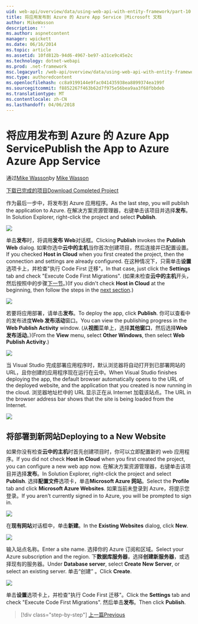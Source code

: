 ```yaml
---
uid: web-api/overview/data/using-web-api-with-entity-framework/part-10
title: 将应用发布到 Azure 的 Azure App Service |Microsoft 文档
author: MikeWasson
description: ''
ms.author: aspnetcontent
manager: wpickett
ms.date: 06/16/2014
ms.topic: article
ms.assetid: 10fd812b-94d6-4967-be97-a31ce9c45e2c
ms.technology: dotnet-webapi
ms.prod: .net-framework
msc.legacyurl: /web-api/overview/data/using-web-api-with-entity-framework/part-10
msc.type: authoredcontent
ms.openlocfilehash: cc8a9199144e9fac041435938ea8899374ea199f
ms.sourcegitcommit: f8852267f463b62d7f975e56bea9aa3f68fbbdeb
ms.translationtype: MT
ms.contentlocale: zh-CN
ms.lasthandoff: 04/06/2018
---
```

<a name="publish-the-app-to-azure-azure-app-service"></a><span data-ttu-id="5c2c0-102">将应用发布到 Azure 的 Azure App Service</span><span class="sxs-lookup"><span data-stu-id="5c2c0-102">Publish the App to Azure Azure App Service</span></span>
====================
<span data-ttu-id="5c2c0-103">通过[Mike Wasson](https://github.com/MikeWasson)</span><span class="sxs-lookup"><span data-stu-id="5c2c0-103">by [Mike Wasson](https://github.com/MikeWasson)</span></span>

[<span data-ttu-id="5c2c0-104">下载已完成的项目</span><span class="sxs-lookup"><span data-stu-id="5c2c0-104">Download Completed Project</span></span>](https://github.com/MikeWasson/BookService)

<span data-ttu-id="5c2c0-105">作为最后一步中，将发布到 Azure 应用程序。</span><span class="sxs-lookup"><span data-stu-id="5c2c0-105">As the last step, you will publish the application to Azure.</span></span> <span data-ttu-id="5c2c0-106">在解决方案资源管理器，右键单击该项目并选择**发布**。</span><span class="sxs-lookup"><span data-stu-id="5c2c0-106">In Solution Explorer, right-click the project and select **Publish**.</span></span>

![](part-10/_static/image1.png)

<span data-ttu-id="5c2c0-107">单击**发布**时，将调用**发布 Web**对话框。</span><span class="sxs-lookup"><span data-stu-id="5c2c0-107">Clicking **Publish** invokes the **Publish Web** dialog.</span></span> <span data-ttu-id="5c2c0-108">如果你选中**云中的主机**当你首次创建项目，然后连接并已配置设置。</span><span class="sxs-lookup"><span data-stu-id="5c2c0-108">If you checked **Host in Cloud** when you first created the project, then the connection and settings are already configured.</span></span> <span data-ttu-id="5c2c0-109">在这种情况下，只需单击**设置**选项卡上，并检查&quot;执行 Code First 迁移&quot;。</span><span class="sxs-lookup"><span data-stu-id="5c2c0-109">In that case, just click the **Settings** tab and check &quot;Execute Code First Migrations&quot;.</span></span> <span data-ttu-id="5c2c0-110">(如果未检查**云中的主机**开头，然后按照中的步骤[下一节](#new-website)。)</span><span class="sxs-lookup"><span data-stu-id="5c2c0-110">(If you didn't check **Host in Cloud** at the beginning, then follow the steps in the [next section](#new-website).)</span></span>

[![](part-10/_static/image3.png)](part-10/_static/image2.png)

<span data-ttu-id="5c2c0-111">若要将应用部署，请单击**发布**。</span><span class="sxs-lookup"><span data-stu-id="5c2c0-111">To deploy the app, click **Publish**.</span></span> <span data-ttu-id="5c2c0-112">你可以查看中的发布进度**Web 发布活动**窗口。</span><span class="sxs-lookup"><span data-stu-id="5c2c0-112">You can view the publishing progress in the **Web Publish Activity** window.</span></span> <span data-ttu-id="5c2c0-113">(从**视图**菜单上，选择**其他窗口**，然后选择**Web 发布活动**。)</span><span class="sxs-lookup"><span data-stu-id="5c2c0-113">(From the **View** menu, select **Other Windows**, then select **Web Publish Activity**.)</span></span>

![](part-10/_static/image4.png)

<span data-ttu-id="5c2c0-114">当 Visual Studio 完成部署应用程序时，默认浏览器将自动打开到已部署网站的 URL，且你创建的应用程序现在运行在云中。</span><span class="sxs-lookup"><span data-stu-id="5c2c0-114">When Visual Studio finishes deploying the app, the default browser automatically opens to the URL of the deployed website, and the application that you created is now running in the cloud.</span></span> <span data-ttu-id="5c2c0-115">浏览器地址栏中的 URL 显示正在从 Internet 加载该站点。</span><span class="sxs-lookup"><span data-stu-id="5c2c0-115">The URL in the browser address bar shows that the site is being loaded from the Internet.</span></span>

[![](part-10/_static/image6.png)](part-10/_static/image5.png)

<a id="new-website"></a>
## <a name="deploying-to-a-new-website"></a><span data-ttu-id="5c2c0-116">将部署到新网站</span><span class="sxs-lookup"><span data-stu-id="5c2c0-116">Deploying to a New Website</span></span>

<span data-ttu-id="5c2c0-117">如果你没有检查**云中的主机**时首先创建项目时，你可以立即配置新的 web 应用程序。</span><span class="sxs-lookup"><span data-stu-id="5c2c0-117">If you did not check **Host in Cloud** when you first created the project, you can configure a new web app now.</span></span> <span data-ttu-id="5c2c0-118">在解决方案资源管理器，右键单击该项目并选择**发布**。</span><span class="sxs-lookup"><span data-stu-id="5c2c0-118">In Solution Explorer, right-click the project and select **Publish**.</span></span> <span data-ttu-id="5c2c0-119">选择**配置文件**选项卡，单击**Microsoft Azure 网站**。</span><span class="sxs-lookup"><span data-stu-id="5c2c0-119">Select the **Profile** tab and click **Microsoft Azure Websites**.</span></span> <span data-ttu-id="5c2c0-120">如果当前未登录到 Azure，将提示您登录。</span><span class="sxs-lookup"><span data-stu-id="5c2c0-120">If you aren't currently signed in to Azure, you will be prompted to sign in.</span></span>

[![](part-10/_static/image8.png)](part-10/_static/image7.png)

<span data-ttu-id="5c2c0-121">在**现有网站**对话框中，单击**新建**。</span><span class="sxs-lookup"><span data-stu-id="5c2c0-121">In the **Existing Websites** dialog, click **New**.</span></span>

![](part-10/_static/image9.png)

<span data-ttu-id="5c2c0-122">输入站点名称。</span><span class="sxs-lookup"><span data-stu-id="5c2c0-122">Enter a site name.</span></span> <span data-ttu-id="5c2c0-123">选择你的 Azure 订阅和区域。</span><span class="sxs-lookup"><span data-stu-id="5c2c0-123">Select your Azure subscription and the region.</span></span> <span data-ttu-id="5c2c0-124">下**数据库服务器**，选择**创建新服务器**，或选择现有的服务器。</span><span class="sxs-lookup"><span data-stu-id="5c2c0-124">Under **Database server**, select **Create New Server**, or select an existing server.</span></span> <span data-ttu-id="5c2c0-125">单击“创建” 。</span><span class="sxs-lookup"><span data-stu-id="5c2c0-125">Click **Create**.</span></span>

[![](part-10/_static/image11.png)](part-10/_static/image10.png)

<span data-ttu-id="5c2c0-126">单击**设置**选项卡上，并检查&quot;执行 Code First 迁移&quot;。</span><span class="sxs-lookup"><span data-stu-id="5c2c0-126">Click the **Settings** tab and check &quot;Execute Code First Migrations&quot;.</span></span> <span data-ttu-id="5c2c0-127">然后单击**发布**。</span><span class="sxs-lookup"><span data-stu-id="5c2c0-127">Then click **Publish**.</span></span>

> [!div class="step-by-step"]
> [<span data-ttu-id="5c2c0-128">上一篇</span><span class="sxs-lookup"><span data-stu-id="5c2c0-128">Previous</span></span>](part-9.md)
